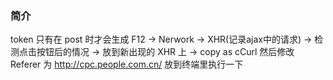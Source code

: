 ### 简介
token 只有在 post 时才会生成
F12 -> Nerwork -> XHR(记录ajax中的请求) -> 检测点击按钮后的情况 -> 放到新出现的 XHR 上 -> copy as cCurl
然后修改 Referer 为 http://cpc.people.com.cn/
放到终端里执行一下
